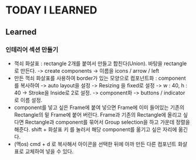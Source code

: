 # TODAY I LEARNED

## Learned

### 인테리어 섹션 만들기

- 꺽쇠 화살표 : rectangle 2개를 붙여서 만들고 합친다(Union). 바탕을 rectangle로 만든다. -> create components -> 이름을 icons / arrow / left
- 만든 꺽쇠 화살표를 사용하여 border가 있는 모양으로 컴포넌트화 : component를 복사하여 -> auto layout을 설정 -> Resizing 을 fixed로 설정 -> w : 40, h : 40 -> Stroke을 Inside로 2로 설정. -> component화 -> buttons / indicator 로 이름 설정.
- component를 넣고 싶은 Frame에 붙여 넣으면 Frame에 이미 들어있는 기존의 Rectangle의 밑 Frame에 붙어 버린다. Frame과 기존의 Rectangle에 올리고 싶다면 Rectangle과 component를 묶어서 Group selection을 하고 가운데 정렬을 해준다. shift + 화살표 키 를 눌러서 해당 component를 옮기고 싶은 자리에 옮긴다.
- (맥os) cmd + d 로 복사해서 아이콘을 선택한 뒤에 아까 만든 다른 컴포넌트 화살표로 교체하여 넣을 수 있다.

